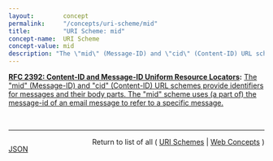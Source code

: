 ```yaml
---
layout:        concept
permalink:     "/concepts/uri-scheme/mid"
title:         "URI Scheme: mid"
concept-name:  URI Scheme
concept-value: mid
description: "The \"mid\" (Message-ID) and \"cid\" (Content-ID) URL schemes provide identifiers for messages and their body parts. The \"mid\" scheme uses (a part of) the message-id of an email message to refer to a specific message."
---
```


**[RFC 2392: Content-ID and Message-ID Uniform Resource Locators](/specs/IETF/RFC/2392 "The Uniform Resource Locator (URL) schemes, &#34;cid:&#34; and &#34;mid:&#34; allow references to messages and the body parts of messages. For example, within a single multipart message, one HTML body part might include embedded references to other parts of the same message."):** [The "mid" (Message-ID) and "cid" (Content-ID) URL schemes provide identifiers for messages and their body parts. The "mid" scheme uses (a part of) the message-id of an email message to refer to a specific message.](http://tools.ietf.org/html/rfc2392#section-2 "Read documentation for URI Scheme &#34;mid&#34;")

<br/>
<hr/>

<p style="float : left"><a href="./mid.json" title="JSON representing this particular Web Concept value">JSON</a></p>
<p style="text-align: right">Return to list of all ( <a href="../uri-scheme/">URI Schemes</a> | <a href="../">Web Concepts</a> )</p>
